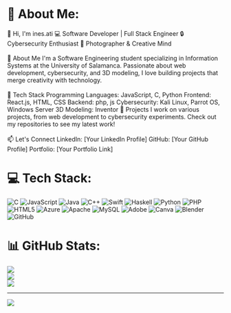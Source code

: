 # 💫 About Me:
👋 Hi, I'm ines.ati 💻 Software Developer | Full Stack Engineer 🔒 Cybersecurity Enthusiast 🎨 Photographer & Creative Mind<br><br>🚀 About Me I'm a Software Engineering student specializing in Information Systems at the University of Salamanca. Passionate about web development, cybersecurity, and 3D modeling, I love building projects that merge creativity with technology.<br><br>🔧 Tech Stack Programming Languages: JavaScript, C, Python Frontend: React.js, HTML, CSS Backend: php, js Cybersecurity: Kali Linux, Parrot OS, Windows Server 3D Modeling: Inventor 📂 Projects I work on various projects, from web development to cybersecurity experiments. Check out my repositories to see my latest work!<br><br>📫 Let's Connect LinkedIn: [Your LinkedIn Profile] GitHub: [Your GitHub Profile] Portfolio: [Your Portfolio Link]


# 💻 Tech Stack:
![C](https://img.shields.io/badge/c-%2300599C.svg?style=for-the-badge&logo=c&logoColor=white) ![JavaScript](https://img.shields.io/badge/javascript-%23323330.svg?style=for-the-badge&logo=javascript&logoColor=%23F7DF1E) ![Java](https://img.shields.io/badge/java-%23ED8B00.svg?style=for-the-badge&logo=openjdk&logoColor=white) ![C++](https://img.shields.io/badge/c++-%2300599C.svg?style=for-the-badge&logo=c%2B%2B&logoColor=white) ![Swift](https://img.shields.io/badge/swift-F54A2A?style=for-the-badge&logo=swift&logoColor=white) ![Haskell](https://img.shields.io/badge/Haskell-5e5086?style=for-the-badge&logo=haskell&logoColor=white) ![Python](https://img.shields.io/badge/python-3670A0?style=for-the-badge&logo=python&logoColor=ffdd54) ![PHP](https://img.shields.io/badge/php-%23777BB4.svg?style=for-the-badge&logo=php&logoColor=white) ![HTML5](https://img.shields.io/badge/html5-%23E34F26.svg?style=for-the-badge&logo=html5&logoColor=white) ![Azure](https://img.shields.io/badge/azure-%230072C6.svg?style=for-the-badge&logo=microsoftazure&logoColor=white) ![Apache](https://img.shields.io/badge/apache-%23D42029.svg?style=for-the-badge&logo=apache&logoColor=white) ![MySQL](https://img.shields.io/badge/mysql-4479A1.svg?style=for-the-badge&logo=mysql&logoColor=white) ![Adobe](https://img.shields.io/badge/adobe-%23FF0000.svg?style=for-the-badge&logo=adobe&logoColor=white) ![Canva](https://img.shields.io/badge/Canva-%2300C4CC.svg?style=for-the-badge&logo=Canva&logoColor=white) ![Blender](https://img.shields.io/badge/blender-%23F5792A.svg?style=for-the-badge&logo=blender&logoColor=white) ![GitHub](https://img.shields.io/badge/github-%23121011.svg?style=for-the-badge&logo=github&logoColor=white)
# 📊 GitHub Stats:
![](https://github-readme-stats.vercel.app/api?username=inesati&theme=dark&hide_border=false&include_all_commits=true&count_private=false)<br/>
![](https://nirzak-streak-stats.vercel.app/?user=inesati&theme=dark&hide_border=false)<br/>
![](https://github-readme-stats.vercel.app/api/top-langs/?username=inesati&theme=dark&hide_border=false&include_all_commits=true&count_private=false&layout=compact)

---
[![](https://visitcount.itsvg.in/api?id=inesati&icon=0&color=0)](https://visitcount.itsvg.in)

<!-- Proudly created with GPRM ( https://gprm.itsvg.in ) -->
